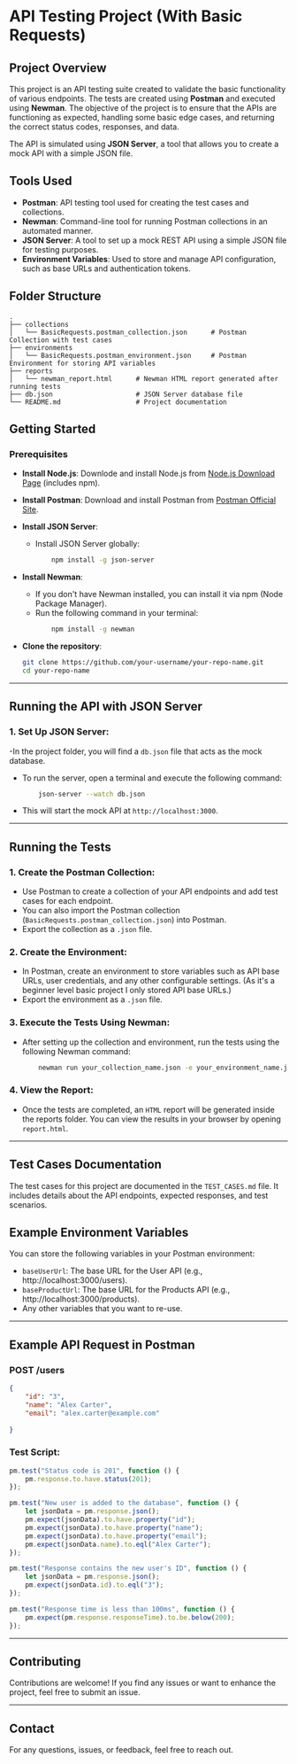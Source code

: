 # API Testing Project (With Basic Requests)

## Project Overview

This project is an API testing suite created to validate the basic functionality of various endpoints. The tests are created using **Postman** and executed using **Newman**. The objective of the project is to ensure that the APIs are functioning as expected, handling some basic edge cases, and returning the correct status codes, responses, and data.

The API is simulated using **JSON Server**, a tool that allows you to create a mock API with a simple JSON file.

## Tools Used

- **Postman**: API testing tool used for creating the test cases and collections.
- **Newman**: Command-line tool for running Postman collections in an automated manner.
- **JSON Server**: A tool to set up a mock REST API using a simple JSON file for testing purposes.
- **Environment Variables**: Used to store and manage API configuration, such as base URLs and authentication tokens.

## Folder Structure

```plaintext
.
├── collections
│   └── BasicRequests.postman_collection.json      # Postman Collection with test cases
├── environments
│   └── BasicRequests.postman_environment.json     # Postman Environment for storing API variables
├── reports
│   └── newman_report.html      # Newman HTML report generated after running tests
├── db.json                     # JSON Server database file
└── README.md                   # Project documentation
```

## Getting Started

### Prerequisites

- **Install Node.js**: Downlode and install Node.js from [Node.js Download Page](https://nodejs.org/en) (includes npm).
- **Install Postman**: Download and install Postman from [Postman Official Site](https://www.postman.com/).
- **Install JSON Server**: 
  - Install JSON Server globally: 
    ```bash
        npm install -g json-server
    ```
- **Install Newman**:
  - If you don't have Newman installed, you can install it via npm (Node Package Manager).
  - Run the following command in your terminal: 
    ```bash
        npm install -g newman
    ```

- **Clone the repository**:
   ```bash
   git clone https://github.com/your-username/your-repo-name.git
   cd your-repo-name
---

## Running the API with JSON Server

### 1. Set Up JSON Server:
-In the project folder, you will find a ```db.json``` file that acts as the mock database.
- To run the server, open a terminal and execute the following command:

   ```bash
       json-server --watch db.json
    ```

- This will start the mock API at ``` http://localhost:3000 ```.

---

## Running the Tests
### 1. Create the Postman Collection:
- Use Postman to create a collection of your API endpoints and add test cases for each endpoint.
- You can also import the Postman collection (`BasicRequests.postman_collection.json`) into Postman.
- Export the collection as a ```.json``` file.

### 2. Create the Environment:

- In Postman, create an environment to store variables such as API base URLs, user credentials, and any other configurable settings. (As it's a beginner level basic project I only stored API base URLs.)
- Export the environment as a ```.json``` file.

### 3. Execute the Tests Using Newman:
- After setting up the collection and environment, run the tests using the following Newman command:
    ```bash
        newman run your_collection_name.json -e your_environment_name.json -r html --reporter-html-export report.html
    ```

### 4. View the Report:
- Once the tests are completed, an ```HTML``` report will be generated inside the reports folder. You can view the results in your browser by opening ```report.html```.

---
## Test Cases Documentation
The test cases for this project are documented in the `TEST_CASES.md` file. It includes details about the API endpoints, expected responses, and test scenarios.


## Example Environment Variables

You can store the following variables in your Postman environment:
- `baseUserUrl`: The base URL for the User API (e.g., http://localhost:3000/users).
- `baseProductUrl`: The base URL for the Products API (e.g., http://localhost:3000/products).
- Any other variables that you want to re-use.
---

## Example API Request in Postman

### POST /users
```json
{
    "id": "3",
    "name": "Alex Carter",
    "email": "alex.carter@example.com"
    
}
```
### Test Script:

```javascript
pm.test("Status code is 201", function () {
    pm.response.to.have.status(201);
});

pm.test("New user is added to the database", function () {
    let jsonData = pm.response.json();
    pm.expect(jsonData).to.have.property("id");
	pm.expect(jsonData).to.have.property("name");
	pm.expect(jsonData).to.have.property("email");
    pm.expect(jsonData.name).to.eql("Alex Carter");
});

pm.test("Response contains the new user's ID", function () {
	let jsonData = pm.response.json();
	pm.expect(jsonData.id).to.eql("3");
});

pm.test("Response time is less than 100ms", function () {
	pm.expect(pm.response.responseTime).to.be.below(200);
});

```
---

## Contributing
Contributions are welcome! If you find any issues or want to enhance the project, feel free to submit an issue.

---
## Contact

For any questions, issues, or feedback, feel free to reach out.


